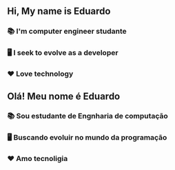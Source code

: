 ## Hi, My name is Eduardo
### 📚 I'm computer engineer studante
### 🖥️ I seek to evolve as a developer
### ❤ Love technology

## Olá! Meu nome é Eduardo
### 📚 Sou estudante de Engnharia de computação
### 🖥️ Buscando evoluir no mundo da programação
### ❤ Amo tecnoligia

<!--informações sobre commits feitos com nota em letra
<a href="https://github.com/eduardosdl">
    <img height="180em" src="https://github-readme-stats.vercel.app/api?username=eduardosdl&show_icons=true&theme=dracula&include_all_commits=true&count_private=true"/>
</a>
-->

<!-- informações sobre os commits feitos com nota em numero
<a href="https://github.com/eduardosdl">
    <img title="Descripitions about commits in github" src="http://github-readme-streak-stats.herokuapp.com?user=eduardosdl&theme=tokyonight"/>
</a>
-->

<!-- informações sobre as linguagem usadas
<a href="https://github.com/eduardosdl">
    <img height="180em" src="https://github-readme-stats.vercel.app/api/top-langs/?username=eduardosdl&layout=compact&langs_count=7&theme=react&hide_border=true"/>  
</a>
-->

<!-- animação da cobrinha
![Snake animation](https://github.com/eduardosdl/eduardosdl/blob/output/github-contribution-grid-snake.svg)
-->
